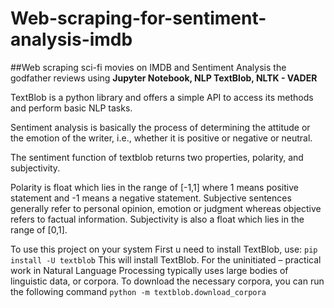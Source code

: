 # Web-scraping-for-sentiment-analysis-imdb

##Web scraping sci-fi movies on IMDB and Sentiment Analysis the godfather reviews using <strong>Jupyter Notebook, NLP TextBlob, NLTK - VADER</strong>

TextBlob is a python library and offers a simple API to access its methods and perform basic NLP tasks.

Sentiment analysis is basically the process of determining the attitude or the emotion of the writer, i.e., whether it is positive or negative or neutral.

The sentiment function of textblob returns two properties, polarity, and subjectivity.

Polarity is float which lies in the range of [-1,1] where 1 means positive statement and -1 means a negative statement. Subjective sentences generally refer to personal opinion, emotion or judgment whereas objective refers to factual information. Subjectivity is also a float which lies in the range of [0,1].

To use this project on your system First u need to install TextBlob, use: 
`pip install -U textblob`
This will install TextBlob. For the uninitiated – practical work in Natural Language Processing typically uses large bodies of linguistic data, or corpora. To download the necessary corpora, you can run the following command
`python -m textblob.download_corpora`
